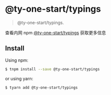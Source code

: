 # @ty-one-start/typings

> @ty-one-start/typings.

查看内网 npm [@ty-one-start/typings](http://npm.tongyu.tech/-/web/detail/typings) 获取更多信息

## Install

Using npm:

```bash
$ tnpm install --save @ty-one-start/typings
```

or using yarn:

```bash
$ tyarn add @ty-one-start/typings
```
